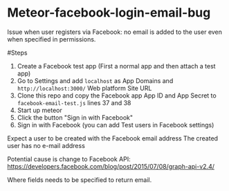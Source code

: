 # Meteor-facebook-login-email-bug
Issue when user registers via Facebook: no email is added to the user even when specified in permissions.

#Steps
1. Create a Facebook test app (First a normal app and then attach a test app)
2. Go to Settings and add `localhost` as App Domains and `http://localhost:3000/` Web platform Site URL
3. Clone this repo and copy the Facebook app App ID and App Secret to `facebook-email-test.js` lines 37 and 38
4. Start up meteor
5. Click the button "Sign in with Facebook"
6. Sign in with Facebook (you can add Test users in Facebook settings)

Expect a user to be created with the Facebook email address
The created user has no e-mail address

Potential cause is change to Facebook API:
https://developers.facebook.com/blog/post/2015/07/08/graph-api-v2.4/

Where fields needs to be specified to return email.
